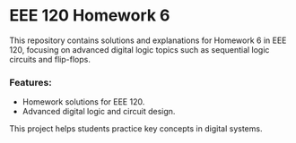 # EEE 120 Homework 6

This repository contains solutions and explanations for Homework 6 in EEE 120, focusing on advanced digital logic topics such as sequential logic circuits and flip-flops.

### Features:
- Homework solutions for EEE 120.
- Advanced digital logic and circuit design.

This project helps students practice key concepts in digital systems.

